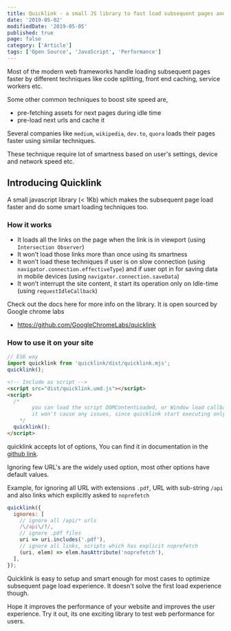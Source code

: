 ```yaml
---
title: Quicklink - a small JS library to fast load subsequent pages and improve user experience
date: '2019-05-02'
modifiedDate: '2019-05-05'
published: true
page: false
category: ['Article']
tags: ['Open Source', 'JavaScript', 'Performance']
---
```


Most of the modern web frameworks handle loading subsequent pages faster by different techniques like code splitting, front end caching, service workers etc.

Some other common techniques to boost site speed are,

- pre-fetching assets for next pages during idle time
- pre-load next urls and cache it

Several companies like `medium`, `wikipedia`, `dev.to`, `quora` loads their pages faster using similar techniques.

These technique require lot of smartness based on user's settings, device and network speed etc.

## Introducing Quicklink

A small javascript library (< 1Kb) which makes the subsequent page load faster and do some smart loading techniques too.

### How it works

- It loads all the links on the page when the link is in viewport (using `Intersection Observer`)
- It won't load those links more than once using its smartness
- It won't load these techniques if user is on slow connection (using `navigator.connection.effectiveType`) and if user opt in for saving data in mobile devices (using `navigator.connection.saveData`)
- It won't interrupt the site content, it start its operation only on Idle-time (using `requestIdleCallback`)

Check out the docs here for more info on the library. It is open sourced by Google chrome labs

- https://github.com/GoogleChromeLabs/quicklink

### How to use it on your site

```javascript
// ES6 way
import quicklink from 'quicklink/dist/quicklink.mjs';
quicklink();
```

```html
<!-- Include as script -->
<script src="dist/quicklink.umd.js"></script>
<script>
  /*
        you can load the script DOMContentLoaded, or Window load callbacks,
        it won't cause any issues, since quicklink start executing only in browser idle time.
    */
  quicklink();
</script>
```

quicklink accepts lot of options, You can find it in documentation in the [github link](https://github.com/GoogleChromeLabs/quicklink).

Ignoring few URL's are the widely used option, most other options have default values.

Example, for ignoring all URL with extensions `.pdf`, URL with sub-string `/api` and also links which explicitly asked to `noprefetch`

```javascript
quicklink({
  ignores: [
    // ignore all /api/* urls
    /\/api\/?/,
    // ignore .pdf files
    uri => uri.includes('.pdf'),
    // ignore all links, scripts which has explicit noprefetch
    (uri, elem) => elem.hasAttribute('noprefetch'),
  ],
});
```

Quicklink is easy to setup and smart enough for most cases to optimize subsequent page load experience. It doesn't solve the first load experience though.

Hope it improves the performance of your website and improves the user experience. Try it out, its one exciting library to test web performance for users.
